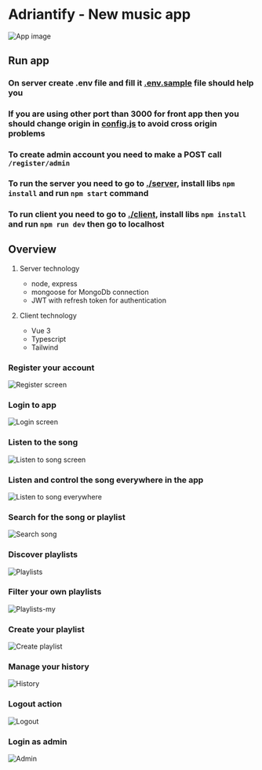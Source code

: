 # Adriantify - New music app

![App image](./assets/Adriantify-songs.png)

## Run app

### On server create .env file and fill it [.env.sample](server/.env.sample) file should help you

### If you are using other port than 3000 for front app then you should change origin in [config.js](server/config.js) to avoid cross origin problems

### To create admin account you need to make a POST call `/register/admin`

### To run the server you need to go to [./server](server/), install libs `npm install` and run `npm start` command

### To run client you need to go to [./client](front/), install libs `npm install` and run `npm run dev` then go to localhost

## Overview

1. Server technology

    * node, express
    * mongoose for MongoDb connection
    * JWT with refresh token for authentication

2. Client technology

    * Vue 3
    * Typescript
    * Tailwind

### Register your account

![Register screen](./assets/register.png)

### Login to app

![Login screen](./assets/login.png)

### Listen to the song

![Listen to song screen](./assets/listen.png)

### Listen and control the song everywhere in the app

![Listen to song everywhere](./assets/listen-everywhere.png)

### Search for the song or playlist

![Search song](./assets/search.png)

### Discover playlists

![Playlists](./assets/playlist.png)

### Filter your own playlists

![Playlists-my](./assets/playlist-my.png)

### Create your playlist

![Create playlist](./assets/create-playlist.png)

### Manage your history

![History](./assets/history.png)

### Logout action

![Logout](./assets/logout.png)

### Login as admin

![Admin](./assets/admin.png)

